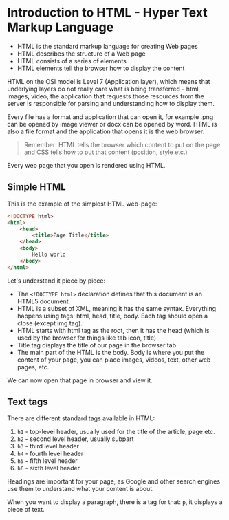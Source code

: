 # Introduction to HTML - Hyper Text Markup Language

- HTML is the standard markup language for creating Web pages
- HTML describes the structure of a Web page
- HTML consists of a series of elements
- HTML elements tell the browser how to display the content

HTML on the OSI model is Level 7 (Application layer), which means that underlying layers do not really care what is being transferred - html, images, video, the application that requests those resources from the server is responsible for parsing and understanding how to display them.

Every file has a format and application that can open it, for example .png can be opened by image viewer or docx can be opened by word. HTML is also a file format and the application that opens it is the web browser.

> Remember: HTML tells the browser which content to put on the page and CSS tells how to put that content (position, style etc.)

Every web page that you open is rendered using HTML.

## Simple HTML
This is the example of the simplest HTML web-page:
```html
<!DOCTYPE html>
<html>
    <head>
        <title>Page Title</title>
    </head>
    <body>
        Hello world
    </body>
</html>
```
Let's understand it piece by piece:
- The ```<!DOCTYPE html>``` declaration defines that this document is an HTML5 document
- HTML is a subset of XML, meaning it has the same syntax. Everything happens using tags: html, head, title, body. Each tag should open a close (except img tag).
- HTML starts with html tag as the root, then it has the head (which is used by the browser for things like tab icon, title)
- Title tag displays the title of our page in the browser tab
- The main part of the HTML is the body. Body is where you put the content of your page, you can place images, videos, text, other web pages, etc.

We can now open that page in browser and view it.


## Text tags
There are different standard tags available in HTML:
1. ```h1``` - top-level header, usually used for the title of the article, page etc.
2. ```h2``` - second level header, usually subpart
3. ```h3``` - third level header
4. ```h4``` - fourth level header
5. ```h5``` - fifth level header
6. ```h6``` - sixth level header

Headings are important for your page, as Google and other search engines use them to understand what your content is about.

When you want to display a paragraph, there is a tag for that: ```p```, it displays a piece of text.
